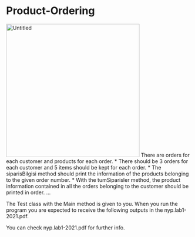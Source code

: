 # Product-Ordering
<img width="363" alt="Untitled" src="https://github.com/gulsoy83/Customers-Orders-Products/assets/46426033/64ff2ead-6e75-4ea4-852a-7c62a14229d1">
There are orders for each customer and products for each order.
* There should be 3 orders for each customer and 5 items should be kept for each order.
* The siparisBilgisi method should print the information of the products belonging to the given order number.
* With the tumSiparisler method, the product information contained in all the orders belonging to the customer should be printed in order.
...

The Test class with the Main method is given to you. When you run the program you are expected to receive the following outputs in the nyp.lab1-2021.pdf.

You can check nyp.lab1-2021.pdf for further info.

